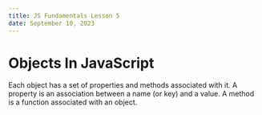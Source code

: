 ```yaml
---
title: JS Fundamentals Lesson 5
date: September 10, 2023
---
```


# Objects In JavaScript

Each object has a set of properties and methods associated with it. A property is an association between a name (or key) and a value. A method is a function associated with an object.
